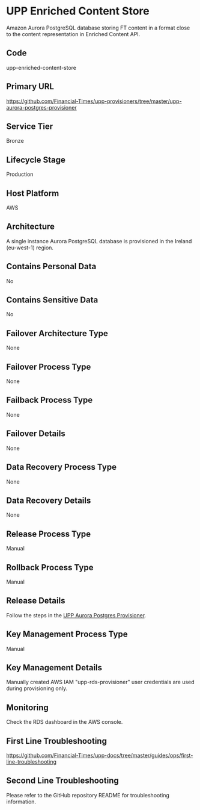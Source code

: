 # UPP Enriched Content Store

Amazon Aurora PostgreSQL database storing FT content in a format close to the content representation in Enriched Content API.

## Code

upp-enriched-content-store

## Primary URL

<https://github.com/Financial-Times/upp-provisioners/tree/master/upp-aurora-postgres-provisioner>

## Service Tier

Bronze

## Lifecycle Stage

Production

## Host Platform

AWS

## Architecture

A single instance Aurora PostgreSQL database is provisioned in the Ireland (eu-west-1) region.

## Contains Personal Data

No

## Contains Sensitive Data

No

## Failover Architecture Type

None

## Failover Process Type

None

## Failback Process Type

None

## Failover Details

None

## Data Recovery Process Type

None

## Data Recovery Details

None

## Release Process Type

Manual

## Rollback Process Type

Manual

## Release Details

Follow the steps in the [UPP Aurora Postgres Provisioner](https://github.com/Financial-Times/upp-provisioners/blob/master/upp-aurora-postgres-provisioner/README.md).

## Key Management Process Type

Manual

## Key Management Details

Manually created AWS IAM "upp-rds-provisioner" user credentials are used during provisioning only.

## Monitoring

Check the RDS dashboard in the AWS console.

## First Line Troubleshooting

<https://github.com/Financial-Times/upp-docs/tree/master/guides/ops/first-line-troubleshooting>

## Second Line Troubleshooting

Please refer to the GitHub repository README for troubleshooting information.
